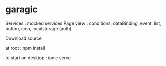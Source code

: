 # garagic

Services : mocked services
Page view : conditions, dataBinding, event, list, button, icon, localstorage (auth)

Download source

at root : npm install

to start on desktop : ionic serve
